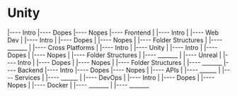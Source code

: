 # Unity
 |---- Intro
 |---- Dopes
 |---- Nopes
 |---- Frontend
 |	|---- Intro
 |	|---- Web Dev
 |		|---- Intro
 |		|---- Dopes
 |		|---- Nopes
 |		|---- Folder Structures 
 |		|---- _______ 
 |	|---- Cross Platforms
 |		|---- Intro
 |		|---- Unity
 |			|---- Intro
 |			|---- Dopes
 |			|---- Nopes
 |			|---- Folder Structures 
 |			|---- _______
 |		|---- Unreal
 |			|---- Intro
 |			|---- Dopes
 |			|---- Nopes
 |			|---- Folder Structures 
 |			|---- _______ 
 |---- Backend
 |---- Intro
 |---- Dopes
 |---- Nopes
 |	|---- APIs
 |		|---- ______
 |	|---- Services
 |		|---- ______
 |	|---- DevOps
 |		|---- Intro
 |		|---- Dopes
 |		|---- Nopes
 |		|---- Docker
 |			|---- _______
 |		|---- _______